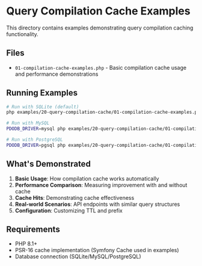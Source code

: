 # Query Compilation Cache Examples

This directory contains examples demonstrating query compilation caching functionality.

## Files

- `01-compilation-cache-examples.php` - Basic compilation cache usage and performance demonstrations

## Running Examples

```bash
# Run with SQLite (default)
php examples/20-query-compilation-cache/01-compilation-cache-examples.php

# Run with MySQL
PDODB_DRIVER=mysql php examples/20-query-compilation-cache/01-compilation-cache-examples.php

# Run with PostgreSQL
PDODB_DRIVER=pgsql php examples/20-query-compilation-cache/01-compilation-cache-examples.php
```

## What's Demonstrated

1. **Basic Usage**: How compilation cache works automatically
2. **Performance Comparison**: Measuring improvement with and without cache
3. **Cache Hits**: Demonstrating cache effectiveness
4. **Real-world Scenarios**: API endpoints with similar query structures
5. **Configuration**: Customizing TTL and prefix

## Requirements

- PHP 8.1+
- PSR-16 cache implementation (Symfony Cache used in examples)
- Database connection (SQLite/MySQL/PostgreSQL)
